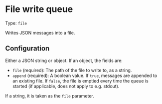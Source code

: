 
# File write queue

Type: `file`

Writes JSON messages into a file.

## Configuration

Either a JSON string or object. If an object, the fields are:

* `file` (required): The path of the file to write to, as a string.
* `append` (required): A boolean value. If `true`, messages are appended to
  an existing file. If `false`, the file is emptied every time the queue
  is started (if applicable, does not apply to e.g. stdout).

If a string, it is taken as the `file` parameter.
